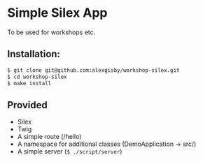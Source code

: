 # Simple Silex App

To be used for workshops etc.

## Installation:

```sh
$ git clone git@github.com:alexgisby/workshop-silex.git
$ cd workshop-silex
$ make install
```

## Provided

- Silex
- Twig
- A simple route (/hello)
- A namespace for additional classes (DemoApplication -> src/)
- A simple server (`$ ./script/server`)
